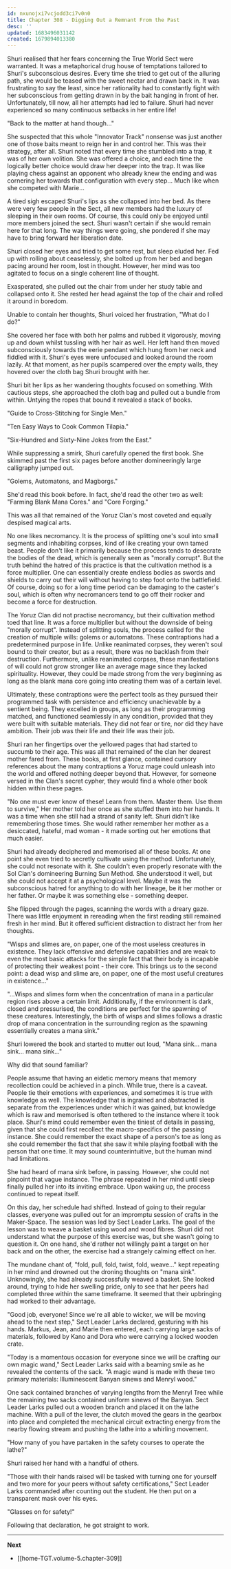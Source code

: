 ```yaml
---
id: nxunojxi7vcjodd3ci7v0n0
title: Chapter 308 - Digging Out a Remnant From the Past
desc: ''
updated: 1683496031142
created: 1679894013380
---
```


Shuri realised that her fears concerning the True World Sect were warranted. It was a metaphorical drug house of temptations tailored to Shuri's subconscious desires. Every time she tried to get out of the alluring path, she would be teased with the sweet nectar and drawn back in. It was frustrating to say the least, since her rationality had to constantly fight with her subconscious from getting drawn in by the bait hanging in front of her. Unfortunately, till now, all her attempts had led to failure. Shuri had never experienced so many continuous setbacks in her entire life!

"Back to the matter at hand though..."

She suspected that this whole "Innovator Track" nonsense was just another one of those baits meant to reign her in and control her. This was their strategy, after all. Shuri noted that every time she stumbled into a trap, it was of her own volition. She was offered a choice, and each time the logically better choice would draw her deeper into the trap. It was like playing chess against an opponent who already knew the ending and was cornering her towards that configuration with every step... Much like when she competed with Marie...

A tired sigh escaped Shuri's lips as she collapsed into her bed. As there were very few people in the Sect, all new members had the luxury of sleeping in their own rooms. Of course, this could only be enjoyed until more members joined the sect. Shuri wasn't certain if she would remain here for that long. The way things were going, she pondered if she may have to bring forward her liberation date.

Shuri closed her eyes and tried to get some rest, but sleep eluded her. Fed up with rolling about ceaselessly, she bolted up from her bed and began pacing around her room, lost in thought. However, her mind was too agitated to focus on a single coherent line of thought.

Exasperated, she pulled out the chair from under her study table and collapsed onto it. She rested her head against the top of the chair and rolled it around in boredom.

Unable to contain her thoughts, Shuri voiced her frustration, "What do I do?" 

She covered her face with both her palms and rubbed it vigorously, moving up and down whilst tussling with her hair as well. Her left hand then moved subconsciously towards the eerie pendant which hung from her neck and fiddled with it. Shuri's eyes were unfocused and looked around the room lazily. At that moment, as her pupils scampered over the empty walls, they hovered over the cloth bag Shuri brought with her.

Shuri bit her lips as her wandering thoughts focused on something. With cautious steps, she approached the cloth bag and pulled out a bundle from within. Untying the ropes that bound it revealed a stack of books.

"Guide to Cross-Stitching for Single Men."

"Ten Easy Ways to Cook Common Tilapia."

"Six-Hundred and Sixty-Nine Jokes from the East."

While suppressing a smirk, Shuri carefully opened the first book. She skimmed past the first six pages before another domineeringly large calligraphy jumped out.

"Golems, Automatons, and Magborgs."

She'd read this book before. In fact, she'd read the other two as well: "Farming Blank Mana Cores." and "Core Forging."

This was all that remained of the Yoruz Clan's most coveted and equally despised magical arts.

No one likes necromancy. It is the process of splitting one's soul into small segments and inhabiting corpses, kind of like creating your own tamed beast. People don't like it primarily because the process tends to desecrate the bodies of the dead, which is generally seen as "morally corrupt". But the truth behind the hatred of this practice is that the cultivation method is a force multiplier. One can essentially create endless bodies as swords and shields to carry out their will without having to step foot onto the battlefield. Of course, doing so for a long time period can be damaging to the caster's soul, which is often why necromancers tend to go off their rocker and become a force for destruction.

The Yoruz Clan did not practise necromancy, but their cultivation method toed that line. It was a force multiplier but without the downside of being "morally corrupt". Instead of splitting souls, the process called for the creation of multiple wills: golems or automatons. These contraptions had a predetermined purpose in life. Unlike reanimated corpses, they weren't soul bound to their creator, but as a result, there was no backlash from their destruction. Furthermore, unlike reanimated corpses, these manifestations of will could not grow stronger like an average mage since they lacked spirituality. However, they could be made strong from the very beginning as long as the blank mana core going into creating them was of a certain level.

Ultimately, these contraptions were the perfect tools as they pursued their programmed task with persistence and efficiency unachievable by a sentient being. They excelled in groups, as long as their programming matched, and functioned seamlessly in any condition, provided that they were built with suitable materials. They did not fear or tire, nor did they have ambition. Their job was their life and their life was their job.

Shuri ran her fingertips over the yellowed pages that had started to succumb to their age. This was all that remained of the clan her dearest mother fared from. These books, at first glance, contained cursory references about the many contraptions a Yoruz mage could unleash into the world and offered nothing deeper beyond that. However, for someone versed in the Clan's secret cypher, they would find a whole other book hidden within these pages.

"No one must ever know of these! Learn from them. Master them. Use them to survive," Her mother told her once as she stuffed them into her hands. It was a time when she still had a strand of sanity left. Shuri didn't like remembering those times. She would rather remember her mother as a desiccated, hateful, mad woman - it made sorting out her emotions that much easier.

Shuri had already deciphered and memorised all of these books. At one point she even tried to secretly cultivate using the method. Unfortunately, she could not resonate with it. She couldn't even properly resonate with the Sol Clan's domineering Burning Sun Method. She understood it well, but she could not accept it at a psychological level. Maybe it was the subconscious hatred for anything to do with her lineage, be it her mother or her father. Or maybe it was something else - something deeper.

She flipped through the pages, scanning the words with a dreary gaze. There was little enjoyment in rereading when the first reading still remained fresh in her mind. But it offered sufficient distraction to distract her from her thoughts.

"Wisps and slimes are, on paper, one of the most useless creatures in existence. They lack offensive and defensive capabilities and are weak to even the most basic attacks for the simple fact that their body is incapable of protecting their weakest point - their core. This brings us to the second point: a dead wisp and slime are, on paper, one of the most useful creatures in existence..."

"...Wisps and slimes form when the concentration of mana in a particular region rises above a certain limit. Additionally, if the environment is dark, closed and pressurised, the conditions are perfect for the spawning of these creatures. Interestingly, the birth of wisps and slimes follows a drastic drop of mana concentration in the surrounding region as the spawning essentially creates a mana sink."

Shuri lowered the book and started to mutter out loud, "Mana sink... mana sink... mana sink..."

Why did that sound familiar?

People assume that having an eidetic memory means that memory recollection could be achieved in a pinch. While true, there is a caveat. People tie their emotions with experiences, and sometimes it is true with knowledge as well. The knowledge that is ingrained and abstracted is separate from the experiences under which it was gained, but knowledge which is raw and memorised is often tethered to the instance where it took place. Shuri's mind could remember even the tiniest of details in passing, given that she could first recollect the macro-specifics of the passing instance. She could remember the exact shape of a person's toe as long as she could remember the fact that she saw it while playing football with the person that one time. It may sound counterintuitive, but the human mind had limitations.

She had heard of mana sink before, in passing. However, she could not pinpoint that vague instance. The phrase repeated in her mind until sleep finally pulled her into its inviting embrace. Upon waking up, the process continued to repeat itself.

On this day, her schedule had shifted. Instead of going to their regular classes, everyone was pulled out for an impromptu session of crafts in the Maker-Space. The session was led by Sect Leader Larks. The goal of the lesson was to weave a basket using wood and wood fibres. Shuri did not understand what the purpose of this exercise was, but she wasn't going to question it. On one hand, she'd rather not willingly paint a target on her back and on the other, the exercise had a strangely calming effect on her.

The mundane chant of, "fold, pull, fold, twist, fold, weave..." kept repeating in her mind and drowned out the droning thoughts on "mana sink". Unknowingly, she had already successfully weaved a basket. She looked around, trying to hide her swelling pride, only to see that her peers had completed three within the same timeframe. It seemed that their upbringing had worked to their advantage.

"Good job, everyone! Since we're all able to wicker, we will be moving ahead to the next step," Sect Leader Larks declared, gesturing with his hands. Markus, Jean, and Marie then entered, each carrying large sacks of materials, followed by Kano and Dora who were carrying a locked wooden crate.

"Today is a momentous occasion for everyone since we will be crafting our own magic wand," Sect Leader Larks said with a beaming smile as he revealed the contents of the sack. "A magic wand is made with these two primary materials: Illuminescent Banyan sinews and Menryl wood."

One sack contained branches of varying lengths from the Menryl Tree while the remaining two sacks contained uniform sinews of the Banyan. Sect Leader Larks pulled out a wooden branch and placed it on the lathe machine. With a pull of the lever, the clutch moved the gears in the gearbox into place and completed the mechanical circuit extracting energy from the nearby flowing stream and pushing the lathe into a whirling movement.

"How many of you have partaken in the safety courses to operate the lathe?"

Shuri raised her hand with a handful of others.

"Those with their hands raised will be tasked with turning one for yourself and two more for your peers without safety certifications," Sect Leader Larks commanded after counting out the student. He then put on a transparent mask over his eyes.

"Glasses on for safety!"

Following that declaration, he got straight to work.

____

**Next**
* [[home-TGT.volume-5.chapter-309]]